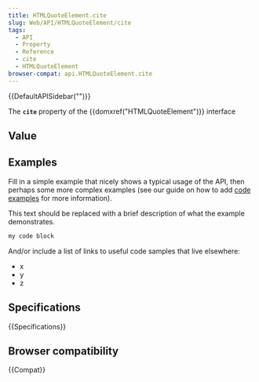 ```yaml
---
title: HTMLQuoteElement.cite
slug: Web/API/HTMLQuoteElement/cite
tags:
  - API
  - Property
  - Reference
  - cite
  - HTMLQuoteElement
browser-compat: api.HTMLQuoteElement.cite
---
```

{{DefaultAPISidebar("")}}

The **`cite`** property of the {{domxref("HTMLQuoteElement")}} interface 

## Value



## Examples

Fill in a simple example that nicely shows a typical usage of the API, then perhaps some more complex examples (see our guide on how to add [code examples](/en-US/docs/MDN/Contribute/Structures/Code_examples) for more information).

This text should be replaced with a brief description of what the example demonstrates.

```js
my code block
```

And/or include a list of links to useful code samples that live elsewhere:

*   x
*   y
*   z

## Specifications

{{Specifications}}

## Browser compatibility

{{Compat}}


